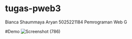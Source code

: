 # tugas-pweb3

Bianca Shaummaya Aryan
5025221184
Pemrograman Web G

#Demo
![Screenshot (786)](https://github.com/ayakbianca/tugas-pweb3/assets/143981808/4dfb384e-34c8-4043-8597-56b7f0e7e5df)

